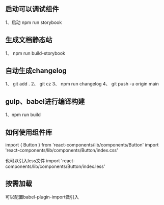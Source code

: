 
## 启动可以调试组件

1、启动 npm run storybook

## 生成文档静态站

1、 npm run build-storybook


## 自动生成changelog

1、 git add .
2、 git cz
3、 npm run changelog
4、 git push -u origin main
## gulp、babel进行编译构建

1、npm run build

## 如何使用组件库

import { Button } from 'react-components/lib/components/Button'
import 'react-components/lib/components/Button/index.css'

也可以引入less文件
import 'react-components/lib/components/Button/index.less'


## 按需加载

可以配置babel-plugin-import做引入





